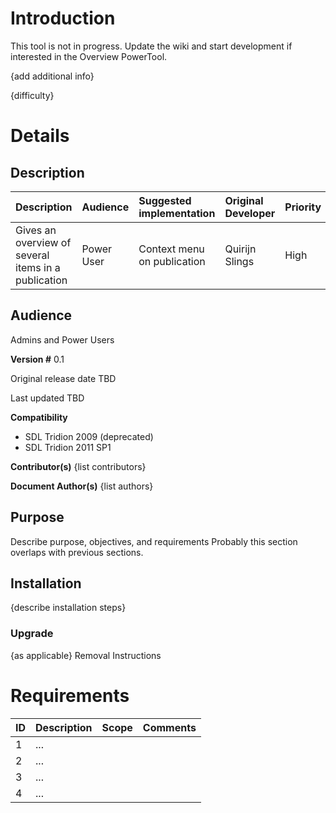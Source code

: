 # Introduction #
This tool is not in progress. Update the wiki and start development if interested in the Overview PowerTool.

{add additional info}

{difficulty}

# Details #


## Description ##

| Description|Audience|Suggested implementation|Original Developer|Priority|Difficulty|Status|Notes|
|:-----------|:-------|:-----------------------|:-----------------|:-------|:---------|:-----|:----|
|Gives an overview of several items in a publication|Power User|Context menu on publication|Quirijn Slings|High|Medium|  |  |


## Audience ##
Admins and Power Users


**Version #**
0.1

Original release date
TBD

Last updated
TBD

**Compatibility**
  * SDL Tridion 2009 (deprecated)
  * SDL Tridion 2011 SP1

**Contributor(s)**
{list contributors}

**Document Author(s)**
{list authors}

## Purpose ##
Describe purpose, objectives, and requirements
Probably this section overlaps with previous sections.

## Installation ##
{describe installation steps}

### Upgrade ###
{as applicable}
Removal Instructions

# Requirements #
| ID | Description | Scope | Comments |
|:---|:------------|:------|:---------|
| 1 | ... |  |  |
| 2 | ... |  |  |
| 3 | ... |  |  |
| 4 | ... |  |  |